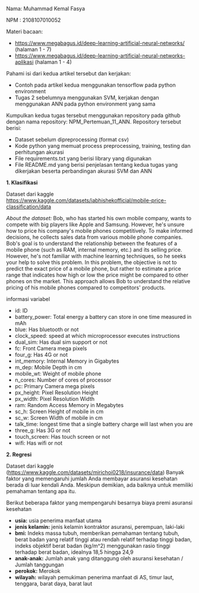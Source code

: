Nama: Muhammad Kemal Fasya

NPM : 2108107010052

Materi bacaan:
* https://www.megabagus.id/deep-learning-artificial-neural-networks/ (halaman 1 - 7)
* https://www.megabagus.id/deep-learning-artificial-neural-networks-aplikasi (halaman 1 - 4)

Pahami isi dari kedua artikel tersebut dan kerjakan:
* Contoh pada artikel kedua menggunakan tensorflow pada python environment
* Tugas 2 sebelumnya menggunakan SVM, kerjakan dengan menggunakan ANN pada python environment yang sama

Kumpulkan kedua tugas tersebut menggunakan repository pada github dengan nama repository: NPM_Pertemuan_11_ANN. Repository tersebut berisi:
* Dataset sebelum dipreprocessing (format csv)
* Kode python yang memuat process preprocessing, training, testing dan perhitungan akurasi
* File requirements.txt yang berisi library yang digunakan
* File README.md yang berisi penjelasan tentang kedua tugas yang dikerjakan beserta perbandingan akurasi SVM dan ANN

**1. Klasifikasi**

   Dataset dari kaggle https://www.kaggle.com/datasets/iabhishekofficial/mobile-price-classification/data
   
   _About the dataset:_
   Bob, who has started his own mobile company, wants to compete with big players like Apple and Samsung. However, he's unsure how to price his company's mobile phones 
   competitively. To make informed decisions, he collects sales data from various mobile phone companies.
   Bob's goal is to understand the relationship between the features of a mobile phone (such as RAM, internal memory, etc.) and its selling price. However, he's not familiar
   with machine learning techniques, so he seeks your help to solve this problem.
   In this problem, the objective is not to predict the exact price of a mobile phone, but rather to estimate a price range that indicates how high or low the price might be
   compared to other phones on the market. This approach allows Bob to understand the relative pricing of his mobile phones compared to competitors' products.
   
   informasi variabel
   * id: ID
   * battery_power: Total energy a battery can store in one time measured in mAh
   * blue: Has bluetooth or not
   * clock_speed: speed at which microprocessor executes instructions
   * dual_sim: Has dual sim support or not
   * fc: Front Camera mega pixels
   * four_g: Has 4G or not
   * int_memory: Internal Memory in Gigabytes
   * m_dep: Mobile Depth in cm
   * mobile_wt: Weight of mobile phone
   * n_cores: Number of cores of processor
   * pc: Primary Camera mega pixels
   * px_height: Pixel Resolution Height
   * px_width: Pixel Resolution Width
   * ram: Random Access Memory in Megabytes
   * sc_h: Screen Height of mobile in cm
   * sc_w: Screen Width of mobile in cm
   * talk_time: longest time that a single battery charge will last when you are
   * three_g: Has 3G or not
   * touch_screen: Has touch screen or not
   * wifi: Has wifi or not

**2. Regresi**

   Dataset dari kaggle (https://www.kaggle.com/datasets/mirichoi0218/insurance/data)
   Banyak faktor yang memengaruhi jumlah Anda membayar asuransi kesehatan berada di luar kendali Anda. Meskipun demikian, ada baiknya untuk memiliki pemahaman tentang apa itu.
   
   Berikut beberapa faktor yang mempengaruhi besarnya biaya premi asuransi kesehatan
   * **usia:** usia penerima manfaat utama
   * **jenis kelamin:** jenis kelamin kontraktor asuransi, perempuan, laki-laki
   * **bmi:** Indeks massa tubuh, memberikan pemahaman tentang tubuh, berat badan yang relatif tinggi atau rendah relatif terhadap tinggi badan, indeks objektif berat badan (kg/m^2) menggunakan rasio tinggi terhadap berat badan, idealnya 18,5 hingga 24,9
   * **anak-anak:** Jumlah anak yang ditanggung oleh asuransi kesehatan / Jumlah tanggungan
   * **perokok:** Merokok
   * **wilayah:** wilayah pemukiman penerima manfaat di AS, timur laut, tenggara, barat daya, barat laut

     
   
